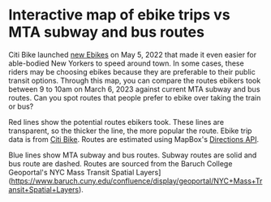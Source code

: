 # Interactive map of ebike trips vs MTA subway and bus routes

Citi Bike launched [new Ebikes](https://ride.citibikenyc.com/blog/new-york-meet-your-new-ebike) on May 5, 2022 that made it even easier for able-bodied New Yorkers to speed around town. In some cases, these riders may be choosing ebikes because they are preferable to their public transit options. Through this map, you can compare the routes ebikers took between 9 to 10am on March 6, 2023 against current MTA subway and bus routes. Can you spot routes that people prefer to ebike over taking the train or bus?

Red lines show the potential routes ebikers took. These lines are transparent, so the thicker the line, the more popular the route. Ebike trip data is from [Citi Bike](https://s3.amazonaws.com/tripdata/index.html). Routes are estimated using MapBox's [Directions API](https://docs.mapbox.com/api/navigation/directions/).

Blue lines show MTA subway and bus routes. Subway routes are solid and bus route are dashed. Routes are sourced from the Baruch College Geoportal's NYC Mass Transit Spatial Layers](https://www.baruch.cuny.edu/confluence/display/geoportal/NYC+Mass+Transit+Spatial+Layers).